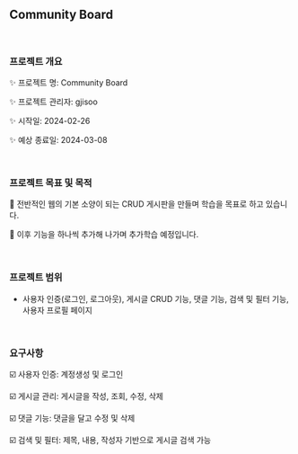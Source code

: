 
  ## Community Board
  
  <br/>
  
  ### 프로젝트 개요
  
  ✨ 프로젝트 명: Community Board  
  
  ✨ 프로젝트 관리자: gjisoo  
  
  ✨ 시작일: 2024-02-26  
  
  ✨ 예상 종료일: 2024-03-08  
  
  <br/>
  
  ### 프로젝트 목표 및 목적
  
  🎯 전반적인 웹의 기본 소양이 되는 CRUD 게시판을 만들며 학습을 목표로 하고 있습니다.  
  
  🎯 이후 기능을 하나씩 추가해 나가며 추가학습 예정입니다.  
  
  <br/>
  
  ### 프로젝트 범위
  
  - 사용자 인증(로그인, 로그아웃), 게시글 CRUD 기능, 댓글 기능, 검색 및 필터 기능, 사용자 프로필 페이지
  
  <br/>
  
  ### 요구사항
  
  ☑️ 사용자 인증: 계정생성 및 로그인  
  
  ☑️ 게시글 관리: 게시글을 작성, 조회, 수정, 삭제  
  
  ☑️ 댓글 기능: 댓글을 달고 수정 및 삭제  
  
  ☑️ 검색 및 필터: 제목, 내용, 작성자 기반으로 게시글 검색 가능  


